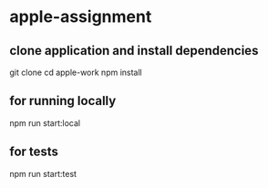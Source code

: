 # apple-assignment
## clone application and install dependencies
git clone 
cd apple-work
npm install
## for running locally
npm run start:local
## for tests
npm run start:test
